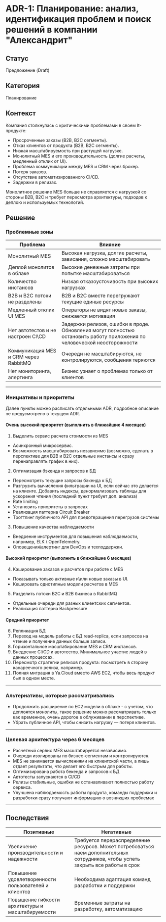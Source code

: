 # ADR-1: Планирование: анализ, идентификация проблем и поиск решений в компании "Александрит"

## Статус  
Предложение (Draft)

## Категория
Планирование

## Контекст  
Компания столкнулась с критическими проблемами в своем It-продукте:
- Просроченные заказы (B2B, B2C сегменты).
- Отказ клиентов от продукта (B2B, B2C сегменты).
- Низкая масштабируемость при растущей нагрузке.
- Монолитный MES и его производительность (долгие расчеты, медленный отклик от UI).
- Проблема коммуникации между MES и CRM через брокер.
- Потеря заказов.
- Отсутствие автоматизированного CI/CD.
- Задержки в релизах.

Монолитное решение MES больше не справляется с нагрузкой со стороны B2B, B2C и требует пересмотра архитектуры, подходов к деплою и используемых технологий.

## Решение  

### Проблемные зоны

| Проблема | Влияние |
|---------|---------|
| Монолитный MES | Высокая нагрузка, долгие расчеты, зависания, сложно масштабировать |
| Деплой монолитов в облаке| Высокие денежные затраты при попытке масштабироваться |
| Количество инстансов | Низкая отказоусточивость при высоких нагрузках |
| B2B и B2C потоки не разделены | B2B и B2C вместе перегружают текущие единые ресурсы |
| Медленный отклик UI MES | Операторы не видят новые заказы, снижается мотивация |
| Нет автотестов и не настроен CI\CD | Задержки релизов, ошибки в проде. Обновления могут полностью остановить работу приложения по человеческой неосторожности |
| Коммуникация MES и CRM через RabbitMQ | Очереди не масштабируются, не контролируются, сообщения теряются |
| Нет мониторинга, алертинга | Бизнес узнает о проблемах только от клиентов |

---

### Инициативы и приоритеты

Далее пункты можно расписать отдельными ADR, подробное описание не предусмотрено в текущем ADR.

#### Очень высокий приоритет (выполнить в ближайшие 4 месяцев)

1. Выделить сервис расчета стоимости из MES
- Асинхронный микросервис.
- Возможность масштабировать независимо (возможно, сделать в перспективе для B2B и B2C отдельные инстансы и сразу перенаправлять трафик в них).

2. Оптимизация бэкенда и запросов к БД
- Пересмотреть текущие запросы бэкенда к БД
- Разгрузить вычисления фильтрации на UI, если сейчас это делается на клиенте. Добавить индексы, денормализовать таблицы для ускорения чтения (последний пункт требует доп. анализа)
- Rate limiting
- Установить приоритеты в запросах
- Реализация паттерна Circuit Breaker
- Троттлинг публичного API для предотвращения перегрузов системы

3. Повышение качества наблюдаемости
- Внедрение инструментов для повышения наблюдаемости, например, ELK \ OpenTelemetry.
- Оповещения\алертинг для DevOps и техподдержки.


#### Высокий приоритет (выполнить в ближайшие 6 месяцев)

4. Кэширование заказов и расчетов при работе с MES
- Показывать только активные и\или новые заказы в UI.
- Кешировать однотипные модели расчетов в MES

5. Разделить потоки B2C и B2B бизнеса в RabbitMQ
- Отдельные очереди для разных клиентских сегментов.
- Реализация паттерна Backpressure


#### Средний приоритет

6. Репликация БД
7. Переход на модель работы с БД read-replica, если запросов на чтение и получение данных больше записи.
7. Горизонтальное масштабирование MES и CRM инстансов.
8. Внедрение CI/CD и автотестов. Минимальное участие людей в данных процессах.
9. Пересмотр стратегии релизов продукта: посмотреть в сторону канареечного релиза, например.
10. Полная миграция в Ya.Cloud вместо AWS EC2, чтобы весь продукт был в одном месте.

---

### Альтернативы, которые рассматривались

- Продолжить расширение по EC2 модели в облаке - с учетом, что деплоятся монолиты, такое решение можно рассматривать только как временное, очень дорогое в облуживании в перспективе. 
- Убрать публичное API, чтобы снизить нагрузку — потеря клиентов.

---

### Целевая архитектура через 6 месяцев

- Расчетный сервис MES масштабируется независимо.
- Очереди изолированы по бизнес-сегментам и контролируются.
- MES не занимается вычислениями на клиентской части, а лишь отдает результаты, что делает его быстрым для работы.
- Оптимизирована работа бекенда и запросов к БД
- Автотесты запускаются в CI/CD
- Релизы стабильные, ошибки не останавливают полностью работу сервиса.
- Улучшена наблюдаемость работы продукта, команды поддержки и разработки сразу получают информацию о возникших проблемах

---

## Последствия

| Позитивные | Негативные |
|-----------|------------|
| Увеличение производительности и надежности | Требуется перераспределение ресурсов. Может потребоваться наем дополнительных сотрудников, чтобы успеть закрыть все работы в срок |
| Повышение удовлетворенности пользователей и клиентов | Необходима адаптация команд разработки и поддержки |
| Повышение гибкости архитектуры и масштабируемости | Временные затраты на разработку, автоматизацию |